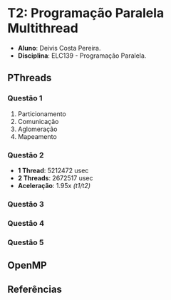 # T2: Programação Paralela Multithread

-   **Aluno**: Deivis Costa Pereira.
-   **Disciplina**: ELC139 - Programação Paralela.

## PThreads

### Questão 1

1. Particionamento
2. Comunicação
3. Aglomeração
4. Mapeamento

### Questão 2
- **1 Thread**: 5212472 usec
- **2 Threads**: 2672517 usec
- **Aceleração**: 1.95x *(t1/t2)*
### Questão 3

### Questão 4

### Questão 5

## OpenMP

## Referências
